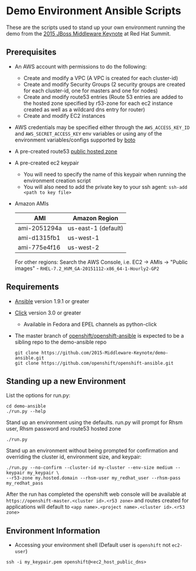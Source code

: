 # Demo Environment Ansible Scripts

These are the scripts used to stand up your own environment running the demo from the
[2015 JBoss Middleware Keynote](https://www.youtube.com/watch?v=wWNVpFibayA) at Red Hat Summit.

## Prerequisites

- An AWS account with permissions to do the following:
  - Create and modify a VPC (A VPC is created for each cluster-id)
  - Create and modify Security Groups (2 security groups are created for each
    cluster-id, one for masters and one for nodes)
  - Create and modify route53 entries (Route 53 entries are added to the
    hosted zone specified by r53-zone for each ec2 instance created as well as
    a wildcard dns entry for router)
  - Create and modify EC2 instances
- AWS credentials may be specified either through the `AWS_ACCESS_KEY_ID` and
    `AWS_SECRET_ACCESS_KEY` env variables or using any of the environment
    variables/configs supported by
    [boto](http://boto.readthedocs.org/en/latest/boto_config_tut.html)
- A pre-created route53
    [public hosted zone](http://docs.aws.amazon.com/Route53/latest/DeveloperGuide/CreatingHostedZone.html)
- A pre-created ec2 keypair
  - You will need to specify the name of this keypair when running the
      environment creation script
  - You will also need to add the private key to your ssh agent: `ssh-add <path to key file>`
- Amazon AMIs

  | AMI | Amazon Region |
  | --- | --- |
  | ami-2051294a | us-east-1 (default) |
  | ami-d1315fb1 | us-west-1 |
  | ami-775e4f16 | us-west-2 |

  For other regions: Search the AWS Console, i.e. EC2 -> AMIs -> "Public images" - `RHEL-7.2_HVM_GA-20151112-x86_64-1-Hourly2-GP2`

## Requirements

- [Ansible](https://github.com/ansible/ansible) version 1.9.1 or greater
- [Click](https://github.com/mitsuhiko/click) version 3.0 or greater
  - Available in Fedora and EPEL channels as python-click
- The master branch of
    [openshift/openshift-ansible](https://github.com/openshift/openshift-ansible)
    is expected to be a sibling repo to the demo-ansible repo

  ```
  git clone https://github.com/2015-Middleware-Keynote/demo-ansible.git
  git clone https://github.com/openshift/openshift-ansible.git
  ```

## Standing up a new Environment
List the options for run.py:
```
cd demo-ansible
./run.py --help
```


Stand up an environment using the defaults. run.py will prompt for Rhsm user, Rhsm password and route53 hosted zone
```
./run.py
```

Stand up an environment without being prompted for confirmation and overriding
the cluster id, environment size, and keypair:
```
./run.py --no-confirm --cluster-id my-cluster --env-size medium --keypair my_keypair \
--r53-zone my.hosted.domain --rhsm-user my_redhat_user --rhsm-pass my_redhat_pass
```

After the run has completed the openshift web console will be available at
`https://openshift-master.<cluster id>.<r53 zone>` and routes created for
applications will default to `<app name>.<project name>.<cluster id>.<r53 zone>`

## Environment Information
- Accessing your environment shell (Default user is `openshift` not `ec2-user`)
```
ssh -i my_keypair.pem openshift@<ec2_host_public_dns>
```